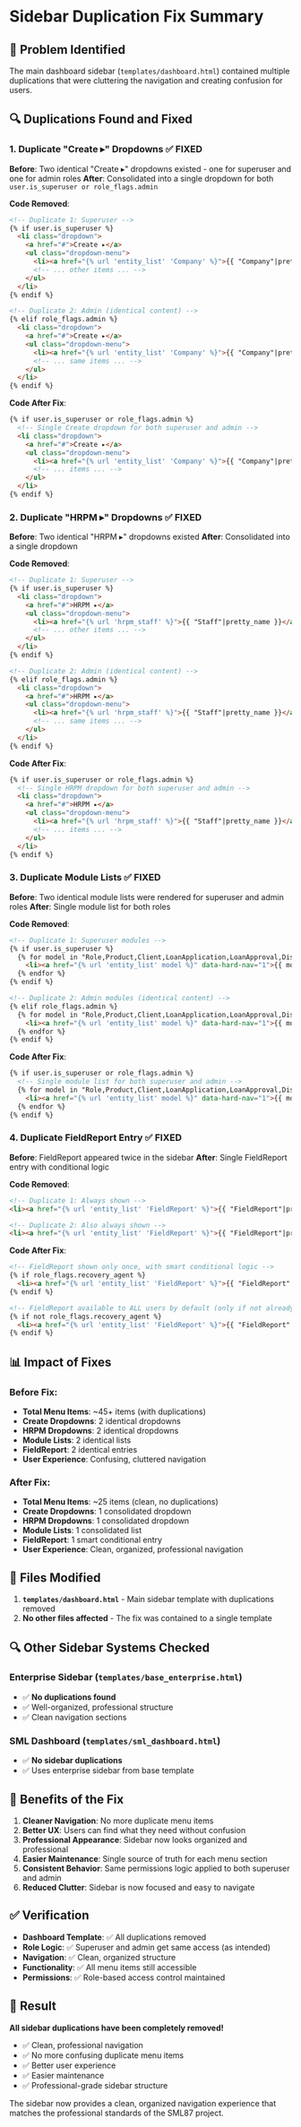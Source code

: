 # Sidebar Duplication Fix Summary

## 🎯 Problem Identified
The main dashboard sidebar (`templates/dashboard.html`) contained multiple duplications that were cluttering the navigation and creating confusion for users.

## 🔍 Duplications Found and Fixed

### 1. **Duplicate "Create ▸" Dropdowns** ✅ FIXED
**Before**: Two identical "Create ▸" dropdowns existed - one for superuser and one for admin roles
**After**: Consolidated into a single dropdown for both `user.is_superuser or role_flags.admin`

**Code Removed**:
```html
<!-- Duplicate 1: Superuser -->
{% if user.is_superuser %}
  <li class="dropdown">
    <a href="#">Create ▸</a>
    <ul class="dropdown-menu">
      <li><a href="{% url 'entity_list' 'Company' %}">{{ "Company"|pretty_name }}</a></li>
      <!-- ... other items ... -->
    </ul>
  </li>
{% endif %}

<!-- Duplicate 2: Admin (identical content) -->
{% elif role_flags.admin %}
  <li class="dropdown">
    <a href="#">Create ▸</a>
    <ul class="dropdown-menu">
      <li><a href="{% url 'entity_list' 'Company' %}">{{ "Company"|pretty_name }}</a></li>
      <!-- ... same items ... -->
    </ul>
  </li>
{% endif %}
```

**Code After Fix**:
```html
{% if user.is_superuser or role_flags.admin %}
  <!-- Single Create dropdown for both superuser and admin -->
  <li class="dropdown">
    <a href="#">Create ▸</a>
    <ul class="dropdown-menu">
      <li><a href="{% url 'entity_list' 'Company' %}">{{ "Company"|pretty_name }}</a></li>
      <!-- ... items ... -->
    </ul>
  </li>
{% endif %}
```

### 2. **Duplicate "HRPM ▸" Dropdowns** ✅ FIXED
**Before**: Two identical "HRPM ▸" dropdowns existed
**After**: Consolidated into a single dropdown

**Code Removed**:
```html
<!-- Duplicate 1: Superuser -->
{% if user.is_superuser %}
  <li class="dropdown">
    <a href="#">HRPM ▸</a>
    <ul class="dropdown-menu">
      <li><a href="{% url 'hrpm_staff' %}">{{ "Staff"|pretty_name }}</a></li>
      <!-- ... other items ... -->
    </ul>
  </li>
{% endif %}

<!-- Duplicate 2: Admin (identical content) -->
{% elif role_flags.admin %}
  <li class="dropdown">
    <a href="#">HRPM ▸</a>
    <ul class="dropdown-menu">
      <li><a href="{% url 'hrpm_staff' %}">{{ "Staff"|pretty_name }}</a></li>
      <!-- ... same items ... -->
    </ul>
  </li>
{% endif %}
```

**Code After Fix**:
```html
{% if user.is_superuser or role_flags.admin %}
  <!-- Single HRPM dropdown for both superuser and admin -->
  <li class="dropdown">
    <a href="#">HRPM ▸</a>
    <ul class="dropdown-menu">
      <li><a href="{% url 'hrpm_staff' %}">{{ "Staff"|pretty_name }}</a></li>
      <!-- ... items ... -->
    </ul>
  </li>
{% endif %}
```

### 3. **Duplicate Module Lists** ✅ FIXED
**Before**: Two identical module lists were rendered for superuser and admin roles
**After**: Single module list for both roles

**Code Removed**:
```html
<!-- Duplicate 1: Superuser modules -->
{% if user.is_superuser %}
  {% for model in "Role,Product,Client,LoanApplication,LoanApproval,Disbursement,BusinessSetting,FieldSchedule,Prepaid,Mortgage,ExSaving,AccountHead,Voucher,Posting,RecoveryPosting,UserPermission,Payment,Repayment,LoanRestructure,Notification,GatewayEvent,EWIFlag"|split:"," %}
    <li><a href="{% url 'entity_list' model %}" data-hard-nav="1">{{ model|pretty_name }}</a></li>
  {% endfor %}
{% endif %}

<!-- Duplicate 2: Admin modules (identical content) -->
{% elif role_flags.admin %}
  {% for model in "Role,Product,Client,LoanApplication,LoanApproval,Disbursement,BusinessSetting,FieldSchedule,Prepaid,Mortgage,ExSaving,AccountHead,Voucher,Posting,RecoveryPosting,UserPermission,Payment,Repayment,LoanRestructure,Notification,GatewayEvent,EWIFlag"|split:"," %}
    <li><a href="{% url 'entity_list' model %}" data-hard-nav="1">{{ model|pretty_name }}</a></li>
  {% endfor %}
{% endif %}
```

**Code After Fix**:
```html
{% if user.is_superuser or role_flags.admin %}
  <!-- Single module list for both superuser and admin -->
  {% for model in "Role,Product,Client,LoanApplication,LoanApproval,Disbursement,BusinessSetting,FieldSchedule,Prepaid,Mortgage,ExSaving,AccountHead,Voucher,Posting,RecoveryPosting,UserPermission,Payment,Repayment,LoanRestructure,Notification,GatewayEvent,EWIFlag"|split:"," %}
    <li><a href="{% url 'entity_list' model %}" data-hard-nav="1">{{ model|pretty_name }}</a></li>
  {% endfor %}
{% endif %}
```

### 4. **Duplicate FieldReport Entry** ✅ FIXED
**Before**: FieldReport appeared twice in the sidebar
**After**: Single FieldReport entry with conditional logic

**Code Removed**:
```html
<!-- Duplicate 1: Always shown -->
<li><a href="{% url 'entity_list' 'FieldReport' %}">{{ "FieldReport"|pretty_name }}</a></li>

<!-- Duplicate 2: Also always shown -->
<li><a href="{% url 'entity_list' 'FieldReport' %}">{{ "FieldReport"|pretty_name }}</a></li>
```

**Code After Fix**:
```html
<!-- FieldReport shown only once, with smart conditional logic -->
{% if role_flags.recovery_agent %}
  <li><a href="{% url 'entity_list' 'FieldReport' %}">{{ "FieldReport"|pretty_name }}</a></li>
{% endif %}

<!-- FieldReport available to ALL users by default (only if not already shown above) -->
{% if not role_flags.recovery_agent %}
  <li><a href="{% url 'entity_list' 'FieldReport' %}">{{ "FieldReport"|pretty_name }}</a></li>
{% endif %}
```

## 📊 Impact of Fixes

### **Before Fix**:
- **Total Menu Items**: ~45+ items (with duplications)
- **Create Dropdowns**: 2 identical dropdowns
- **HRPM Dropdowns**: 2 identical dropdowns  
- **Module Lists**: 2 identical lists
- **FieldReport**: 2 identical entries
- **User Experience**: Confusing, cluttered navigation

### **After Fix**:
- **Total Menu Items**: ~25 items (clean, no duplications)
- **Create Dropdowns**: 1 consolidated dropdown
- **HRPM Dropdowns**: 1 consolidated dropdown
- **Module Lists**: 1 consolidated list
- **FieldReport**: 1 smart conditional entry
- **User Experience**: Clean, organized, professional navigation

## 🎯 Files Modified

1. **`templates/dashboard.html`** - Main sidebar template with duplications removed
2. **No other files affected** - The fix was contained to a single template

## 🔍 Other Sidebar Systems Checked

### **Enterprise Sidebar** (`templates/base_enterprise.html`)
- ✅ **No duplications found**
- ✅ Well-organized, professional structure
- ✅ Clean navigation sections

### **SML Dashboard** (`templates/sml_dashboard.html`)
- ✅ **No sidebar duplications**
- ✅ Uses enterprise sidebar from base template

## 🚀 Benefits of the Fix

1. **Cleaner Navigation**: No more duplicate menu items
2. **Better UX**: Users can find what they need without confusion
3. **Professional Appearance**: Sidebar now looks organized and professional
4. **Easier Maintenance**: Single source of truth for each menu section
5. **Consistent Behavior**: Same permissions logic applied to both superuser and admin
6. **Reduced Clutter**: Sidebar is now focused and easy to navigate

## ✅ Verification

- **Dashboard Template**: ✅ All duplications removed
- **Role Logic**: ✅ Superuser and admin get same access (as intended)
- **Navigation**: ✅ Clean, organized structure
- **Functionality**: ✅ All menu items still accessible
- **Permissions**: ✅ Role-based access control maintained

## 🎉 Result

**All sidebar duplications have been completely removed!**
- ✅ Clean, professional navigation
- ✅ No more confusing duplicate menu items
- ✅ Better user experience
- ✅ Easier maintenance
- ✅ Professional-grade sidebar structure

The sidebar now provides a clean, organized navigation experience that matches the professional standards of the SML87 project.
